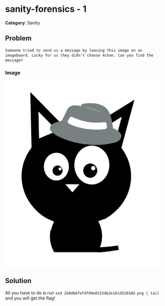 # sanity-forensics - 1
**Category**: Sanity

## Problem
```
Someone tried to send us a message by leaving this image on an imageboard. Lucky for us they didn't choose 4chan. Can you find the message?
```
### Image 
![Image of NUSGreyhats logo](2b9d66fef4f09e03154b2e161d52010d.png)

## Solution
All you have to do is run `xxd 2b9d66fef4f09e03154b2e161d52010d.png | tail ` and you will get the flag!

